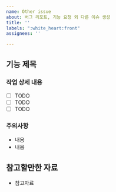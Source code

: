 ```yaml
---
name: Other issue
about: 버그 리포트, 기능 요청 외 다른 이슈 생성
title: ''
labels: ":white_heart:front"
assignees: ''

---
```


## 기능 제목

### 작업 상세 내용

- [ ] TODO
- [ ] TODO
- [ ] TODO

### 주의사항

<!-- 해당 내용이 없으면 삭제해주세요 -->

- 내용
- 내용

## 참고할만한 자료

<!-- 해당 내용이 없으면 삭제해주세요 -->

- 참고자료
